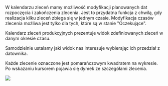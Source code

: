 W kalendarzu zleceń mamy możliwość modyfikacji planowanych dat rozpoczęcia i zakończenia zlecenia. Jest to przydatna funkcja z chwilą, gdy realizacja kilku zleceń zbiega się w jednym czasie. Modyfikacja czasów zlecenia możliwa jest tylko dla tych, które są w stanie "Oczekujące".

  

Kalendarz zleceń produkcyjnych prezentuje widok zdefiniowanych zleceń w danym okresie czasu.&nbsp;

Samodzielnie ustalamy jaki widok nas interesuje wybierając ich przedział z datownika.

Każde zlecenie oznaczone jest pomarańczowym kwadratem na wykresie. Po wskazaniu kursorem pojawia się dymek ze szczegółami zlecenia.&nbsp;  
  

[![](https://sites.google.com/a/qcadoo.com/qcadoo-mes-documentation/funkcjonalnosci/planowanie/zlecenia-produkcyjne-1/zlecenia-produkcyjne/kalendarz-zlecen/kalendarz%20zlece%C5%84-%20strza%C5%82ki.png)**<u><br>
</u>**](https://sites.google.com/a/qcadoo.com/qcadoo-mes-documentation/funkcjonalnosci/planowanie/zlecenia-produkcyjne-1/zlecenia-produkcyjne/kalendarz-zlecen/kalendarz%20zlece%C5%84-%20strza%C5%82ki.png)

  

